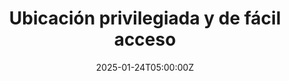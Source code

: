 ---
title: "Ubicación privilegiada y de fácil acceso"
meta_title: "Consultorios en Belgrano - Ubicación Estratégica"
description: "Ubicación privilegiada en Belgrano con excelente accesibilidad en transporte público y habilitación oficial del Ministerio de Salud CABA."
date: 2025-01-24T05:00:00Z
image: "/images/services/service-1.png"
categories: ["ubicacion"]
featured_in_homepage: false
features:
  - name: "Habilitación oficial"
    description: "Todos nuestros consultorios cuentan con la habilitación correspondiente del Ministerio de Salud de la Ciudad Autónoma de Buenos Aires."
  - name: "Excelente conectividad"
    description: "15 líneas de colectivo, Subte Línea D a 5 minutos y tren Mitre a 12 minutos. Fácil acceso desde toda la ciudad."
  - name: "Totalmente accesible"
    description: "Planta baja con rampa de acceso, sin barreras arquitectónicas. Accesibilidad completa para profesionales y pacientes."
draft: true
---